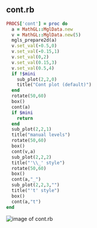 
## cont.rb

```ruby
PROCS['cont'] = proc do
  a = MathGL::MglData.new
  v = MathGL::MglData.new(5)
  mgls_prepare2d(a)
  v.set_val(-0.5,0)
  v.set_val(-0.15,1)
  v.set_val(0,2)
  v.set_val(0.15,3)
  v.set_val(0.5,4)
  if !$mini
    sub_plot(2,2,0)
    title("Cont plot (default)")
  end
  rotate(50,60)
  box()
  cont(a)
  if $mini
    return
  end
  sub_plot(2,2,1)
  title("manual levels")
  rotate(50,60)
  box()
  cont(v,a)
  sub_plot(2,2,2)
  title("'\\_' style")
  rotate(50,60)
  box()
  cont(a,"_")
  sub_plot(2,2,3,"")
  title("'t' style")
  box()
  cont(a,"t")
end


```
![image of cont.rb](https://raw.github.com/masa16/ruby-mathgl-sample/master/samples/cont/cont.png)
